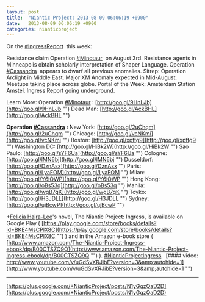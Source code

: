 ```yaml
---
layout: post
title:  "Niantic Project: 2013-08-09 06:06:19 +0900"
date:   2013-08-09 06:06:19 +0900
categories: nianticproject
---
```

On the  [#IngressReport](https://plus.google.com/s/%23IngressReport "")  this week:

Resistance claim Operation  [#Minotaur](https://plus.google.com/s/%23Minotaur "")  on August 3rd.
Resistance agents in Minneapolis obtain scholarly interpretation of Shaper Language.
Operation  [#Cassandra](https://plus.google.com/s/%23Cassandra "")  appears to dwarf all previous anomalies.
Sitrep: Operation Arclight in Middle East.
Major XM Anomaly expected in Mid-August.
Meetups taking place across globe.
Portal of the Week: Amsterdam Station Amstel.
Ingress Report going underground.

Learn More:
Operation  [#Minotaur](https://plus.google.com/s/%23Minotaur "") : [http://goo.gl/9HnLJb](http://goo.gl/9HnLJb "")
Dead Man: [http://goo.gl/AckBHL](http://goo.gl/AckBHL "")

**Operation  ****[#Cassandra](https://plus.google.com/s/%23Cassandra "")**** :**
New York: [http://goo.gl/2uChqm](http://goo.gl/2uChqm "")
Chicago: [http://goo.gl/vcNKmi](http://goo.gl/vcNKmi "")
Boston: [http://goo.gl/xpftg9](http://goo.gl/xpftg9 "")
Washington DC: [http://goo.gl/HiBk2W](http://goo.gl/HiBk2W "")
Sao Paulo: [http://goo.gl/sYF6Ua](http://goo.gl/sYF6Ua "")
Cologne: [http://goo.gl/lMN6bj](http://goo.gl/lMN6bj "")
Dusseldorf: [http://goo.gl/DznAsx](http://goo.gl/DznAsx "")
Paris: [http://goo.gl/LyaFOM](http://goo.gl/LyaFOM "")
Milan: [http://goo.gl/Y6iOWP](http://goo.gl/Y6iOWP "")
Hong Kong: [http://goo.gl/oBs53q](http://goo.gl/oBs53q "")
Manila: [http://goo.gl/wgB7gK](http://goo.gl/wgB7gK "")
Toyko: [http://goo.gl/H3JDLL](http://goo.gl/H3JDLL "")
Sydney: [http://goo.gl/ujBcwP](http://goo.gl/ujBcwP "")

+[Felicia Hajra-Lee](https://plus.google.com/118344555717370644832 "")'s novel, The Niantic Project: Ingress, is available on Google Play ( [https://play.google.com/store/books/details?id=BKE4MsCPlX8C](https://play.google.com/store/books/details?id=BKE4MsCPlX8C "") ) and in the Amazon e-book store ( [http://www.amazon.com/The-Niantic-Project-Ingress-ebook/dp/B00CTSZQ9Q](http://www.amazon.com/The-Niantic-Project-Ingress-ebook/dp/B00CTSZQ9Q "") ).  [#NianticProjectIngress](https://plus.google.com/s/%23NianticProjectIngress "")  
[#### video: http://www.youtube.com/v/uGdSvXRJibE?version=3&amp;autohide=1](http://www.youtube.com/v/uGdSvXRJibE?version=3&amp;autohide=1 "")
- - -
[https://plus.google.com/+NianticProject/posts/N1yGqzQaD2D](https://plus.google.com/+NianticProject/posts/N1yGqzQaD2D)
